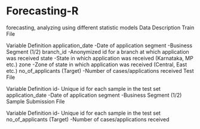 # Forecasting-R
forecasting, analyzing using different statistic models
Data Description
Train File

Variable Definition
application_date -Date of application
segment -Business Segment (1/2)
branch_id -Anonymized id for a branch at which application was received
state -State in which application was received (Karnataka, MP etc.)
zone -Zone of state in which application was received (Central, East etc.)
no_of_applicants (Target) -Number of cases/applications received
Test File

Variable Definition
id- Unique id for each sample in the test set
application_date -Date of application
segment -Business Segment (1/2)
Sample Submission File

Variable Definition
id- Unique id for each sample in the test set
no_of_applicants (Target) -Number of cases/applications received
